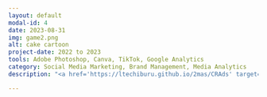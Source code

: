 ```yaml
---
layout: default
modal-id: 4
date: 2023-08-31
img: game2.png
alt: cake cartoon
project-date: 2022 to 2023
tools: Adobe Photoshop, Canva, TikTok, Google Analytics
category: Social Media Marketing, Brand Management, Media Analytics
description: "<a href='https://ltechiburu.github.io/2mas/CRAds' target='_blank' style='color: blue;'><b><i>A collection of media created to recruit panelists for Starbucks consumer research studies.</i></b></a>"

---
```

